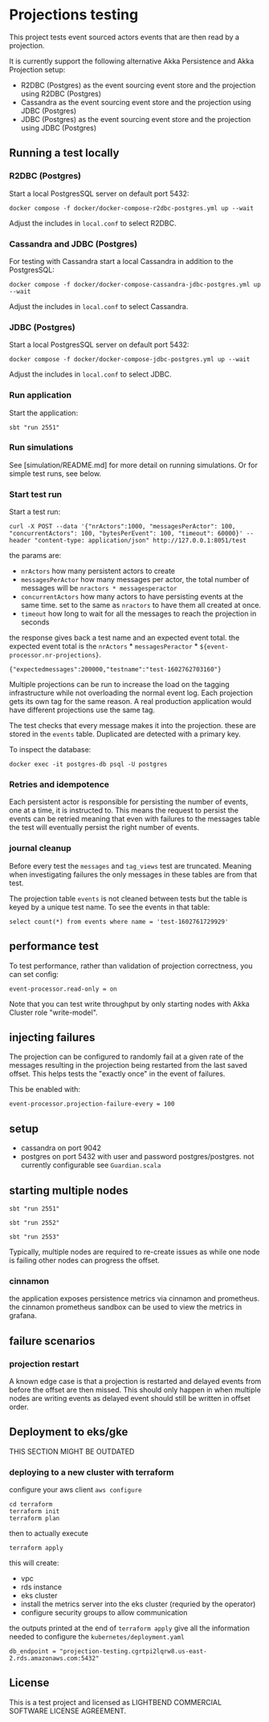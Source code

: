 # Projections testing

This project tests event sourced actors events that are then read by a projection.

It is currently support the following alternative Akka Persistence and Akka Projection setup:

* R2DBC (Postgres) as the event sourcing event store and the projection using R2DBC (Postgres)
* Cassandra as the event sourcing event store and the projection using JDBC (Postgres)
* JDBC (Postgres) as the event sourcing event store and the projection using JDBC (Postgres)

## Running a test locally

### R2DBC (Postgres)

Start a local PostgresSQL server on default port 5432:

```shell
docker compose -f docker/docker-compose-r2dbc-postgres.yml up --wait
```

Adjust the includes in `local.conf` to select R2DBC.

### Cassandra and JDBC (Postgres)

For testing with Cassandra start a local Cassandra in addition to the PostgresSQL:

```shell
docker compose -f docker/docker-compose-cassandra-jdbc-postgres.yml up --wait
```

Adjust the includes in `local.conf` to select Cassandra.

### JDBC (Postgres)

Start a local PostgresSQL server on default port 5432:

```shell
docker compose -f docker/docker-compose-jdbc-postgres.yml up --wait
```

Adjust the includes in `local.conf` to select JDBC.

### Run application

Start the application:

```shell
sbt "run 2551"
```

### Run simulations

See [simulation/README.md] for more detail on running simulations. Or for simple test runs, see below.

### Start test run

Start a test run:

```shell
curl -X POST --data '{"nrActors":1000, "messagesPerActor": 100, "concurrentActors": 100, "bytesPerEvent": 100, "timeout": 60000}' --header "content-type: application/json" http://127.0.0.1:8051/test
```

the params are:

* `nrActors` how many persistent actors to create
* `messagesPerActor` how many messages per actor, the total number of messages will be `nractors * messagesperactor`
* `concurrentActors` how many actors to have persisting events at the same time. set to the same as `nractors` to have them all created at once.
* `timeout` how long to wait for all the messages to reach the projection in seconds

the response gives back a test name and an expected event total.
the expected event total is the `nrActors` * `messagesPeractor` * `${event-processor.nr-projections}`.

```
{"expectedmessages":200000,"testname":"test-1602762703160"}
```

Multiple projections can be run to increase the load on the tagging infrastructure while not overloading the normal event log.
Each projection gets its own tag for the same reason. A real production application would have different projections use the same tag.

The test checks that every message makes it into the projection. these are stored in the `events` table. Duplicated
are detected with a primary key.

To inspect the database:

```shell
docker exec -it postgres-db psql -U postgres
```


### Retries and idempotence

Each persistent actor is responsible for persisting the number of events, one at a time, it is instructed to. This means the request to persist
the events can be retried meaning that even with failures to the messages table the test will eventually persist the right number of events.

### journal cleanup

Before every test the `messages` and `tag_views` test are truncated. Meaning when investigating failures the only messages in these tables
are from that test.

The projection table `events` is not cleaned between tests but the table is keyed by a unique test name. To see the events in that table:

```
select count(*) from events where name = 'test-1602761729929'
```

## performance test

To test performance, rather than validation of projection correctness, you can set config:

```
event-processor.read-only = on
```

Note that you can test write throughput by only starting nodes with Akka Cluster role "write-model".

## injecting failures

The projection can be configured to randomly fail at a given rate of the messages resulting in the projection being restarted from the last saved offset.
This helps tests the "exactly once" in the event of failures.

This be enabled with:

```
event-processor.projection-failure-every = 100
```

## setup

* cassandra on port 9042
* postgres on port 5432 with user and password postgres/postgres. not currently configurable see `Guardian.scala`

## starting multiple nodes

`sbt "run 2551"`

`sbt "run 2552"`

`sbt "run 2553"`

Typically, multiple nodes are required to re-create issues as while one node is failing other nodes can progress the offset.

### cinnamon

the application exposes persistence metrics via cinnamon and prometheus. the cinnamon prometheus sandbox can be used to
view the metrics in grafana.

## failure scenarios

### projection restart

A known edge case is that a projection is restarted and delayed events from before the offset are then missed.
This should only happen in when multiple nodes are writing events as delayed event should still be written in offset
order.

## Deployment to eks/gke

THIS SECTION MIGHT BE OUTDATED

### deploying to a new cluster with terraform

configure your aws client `aws configure`

```
cd terraform
terraform init
terraform plan
```

then to actually execute

```
terraform apply
```

this will create:

- vpc
- rds instance
- eks cluster
- install the metrics server into the eks cluster (requried by the operator)
- configure security groups to allow communication

the outputs printed at the end of `terraform apply` give all the information needed to configure the `kubernetes/deployment.yaml`

```
db_endpoint = "projection-testing.cgrtpi2lqrw8.us-east-2.rds.amazonaws.com:5432"
```

License
-------

This is a test project and licensed as LIGHTBEND COMMERCIAL SOFTWARE LICENSE AGREEMENT.
